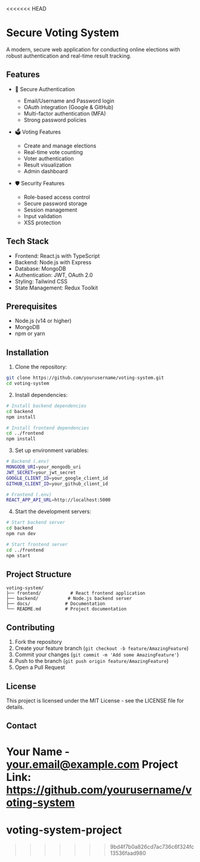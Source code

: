<<<<<<< HEAD
# Secure Voting System

A modern, secure web application for conducting online elections with robust authentication and real-time result tracking.

## Features

- 🔐 Secure Authentication
  - Email/Username and Password login
  - OAuth integration (Google & GitHub)
  - Multi-factor authentication (MFA)
  - Strong password policies

- 🗳️ Voting Features
  - Create and manage elections
  - Real-time vote counting
  - Voter authentication
  - Result visualization
  - Admin dashboard

- 🛡️ Security Features
  - Role-based access control
  - Secure password storage
  - Session management
  - Input validation
  - XSS protection

## Tech Stack

- Frontend: React.js with TypeScript
- Backend: Node.js with Express
- Database: MongoDB
- Authentication: JWT, OAuth 2.0
- Styling: Tailwind CSS
- State Management: Redux Toolkit

## Prerequisites

- Node.js (v14 or higher)
- MongoDB
- npm or yarn

## Installation

1. Clone the repository:
```bash
git clone https://github.com/yourusername/voting-system.git
cd voting-system
```

2. Install dependencies:
```bash
# Install backend dependencies
cd backend
npm install

# Install frontend dependencies
cd ../frontend
npm install
```

3. Set up environment variables:
```bash
# Backend (.env)
MONGODB_URI=your_mongodb_uri
JWT_SECRET=your_jwt_secret
GOOGLE_CLIENT_ID=your_google_client_id
GITHUB_CLIENT_ID=your_github_client_id

# Frontend (.env)
REACT_APP_API_URL=http://localhost:5000
```

4. Start the development servers:
```bash
# Start backend server
cd backend
npm run dev

# Start frontend server
cd ../frontend
npm start
```

## Project Structure

```
voting-system/
├── frontend/           # React frontend application
├── backend/           # Node.js backend server
├── docs/             # Documentation
└── README.md         # Project documentation
```

## Contributing

1. Fork the repository
2. Create your feature branch (`git checkout -b feature/AmazingFeature`)
3. Commit your changes (`git commit -m 'Add some AmazingFeature'`)
4. Push to the branch (`git push origin feature/AmazingFeature`)
5. Open a Pull Request

## License

This project is licensed under the MIT License - see the LICENSE file for details.

## Contact

Your Name - your.email@example.com
Project Link: https://github.com/yourusername/voting-system 
=======
# voting-system-project
>>>>>>> 9bd4f7b0a826cd7ac736c6f324fc13536faad980
